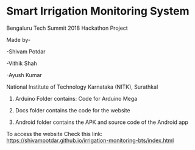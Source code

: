 # Smart Irrigation Monitoring System

Bengaluru Tech Summit 2018 Hackathon Project

Made by- 

-Shivam Potdar

-Vithik Shah

-Ayush Kumar

National Institute of Technology Karnataka (NITK), Surathkal

1. Arduino Folder contains: Code for Arduino Mega

2. Docs folder contains the code for the website

3. Android folder contains the APK and source code of the Android app

To access the website Check this link:
https://shivampotdar.github.io/irrigation-monitoring-bts/index.html


